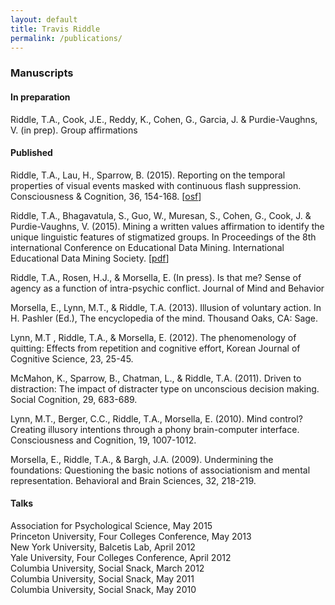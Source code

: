 ```yaml
---
layout: default
title: Travis Riddle
permalink: /publications/
---
```


### Manuscripts  

#### In preparation  
Riddle, T.A., Cook, J.E., Reddy, K., Cohen, G., Garcia, J. & Purdie-Vaughns, V. (in prep). Group affirmations

#### Published
Riddle, T.A., Lau, H., Sparrow, B.  (2015).  Reporting on the temporal properties of visual events masked with continuous flash suppression. Consciousness & Cognition, 36, 154-168. \[[osf](https://osf.io/ehd7a/)\]

Riddle, T.A., Bhagavatula, S., Guo, W., Muresan, S., Cohen, G., Cook, J. & Purdie-Vaughns, V.  (2015).  Mining a written values affirmation to identify the unique linguistic features of stigmatized groups.  In Proceedings of the 8th international Conference on Educational Data Mining.  International Educational Data Mining Society. \[[pdf](../docs/edm_2015.pdf)\]

Riddle, T.A., Rosen, H.J., & Morsella, E. (In press).  Is that me? Sense of agency as a function of intra-psychic conflict.  Journal of Mind and Behavior	

Morsella, E., Lynn, M.T., & Riddle, T.A.  (2013).  Illusion of voluntary action.  In H. Pashler (Ed.), The encyclopedia of the mind.  Thousand Oaks, CA:  Sage.

Lynn, M.T , Riddle, T.A., & Morsella, E.  (2012).  The phenomenology of quitting:  Effects from repetition and cognitive effort, Korean Journal of Cognitive Science, 23, 25-45.

McMahon, K., Sparrow, B., Chatman, L.,  & Riddle, T.A. (2011).  Driven to distraction:  The impact of distracter type on unconscious decision making.  Social Cognition, 29, 683-689.

Lynn, M.T., Berger, C.C., Riddle, T.A., Morsella, E.  (2010).  Mind control?  Creating illusory intentions through a phony brain-computer interface.  Consciousness and Cognition, 19, 1007-1012.

Morsella, E., Riddle, T.A., & Bargh, J.A. (2009).  Undermining the foundations:  Questioning the basic notions of associationism and mental representation.  Behavioral and Brain Sciences, 32, 218-219.

#### Talks
Association for Psychological Science, May 2015<br>
Princeton University, Four Colleges Conference, May 2013<br>
New York University, Balcetis Lab, April 2012<br>
Yale University, Four Colleges Conference, April 2012<br>
Columbia University, Social Snack, March 2012<br>
Columbia University, Social Snack, May 2011<br>
Columbia University, Social Snack, May 2010<br>


